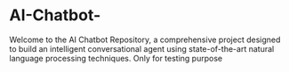 # AI-Chatbot-
Welcome to the AI Chatbot Repository, a comprehensive project designed to build an intelligent conversational agent using state-of-the-art natural language processing techniques.
Only for testing purpose
